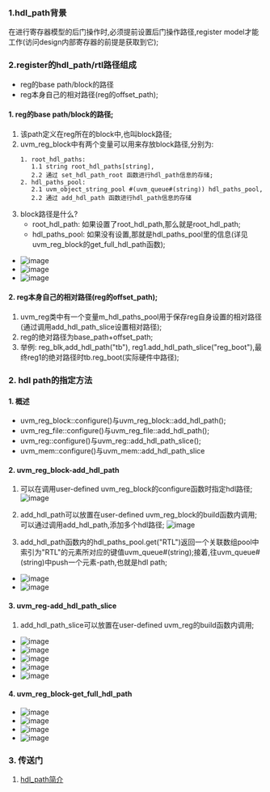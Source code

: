 ### 1.hdl_path背景
在进行寄存器模型的后门操作时,必须提前设置后门操作路径,register model才能工作(访问design内部寄存器的前提是获取到它);

### 2.register的hdl_path/rtl路径组成
-  reg的base path/block的路径
-  reg本身自己的相对路径(reg的offset_path);
  
#### 1. reg的base path/block的路径;
1. 该path定义在reg所在的block中,也叫block路径;
2. uvm_reg_block中有两个变量可以用来存放block路径,分别为:
   ~~~
   1. root_hdl_paths:
      1.1 string root_hdl_paths[string],
      2.2 通过 set_hdl_path_root 函数进行hdl_path信息的存储;
   2. hdl_paths_pool:
      2.1 uvm_object_string_pool #(uvm_queue#(string)) hdl_paths_pool,
      2.2 通过 add_hdl_path 函数进行hdl_path信息的存储
   ~~~
3. block路径是什么?
   - root_hdl_path: 如果设置了root_hdl_path,那么就是root_hdl_path; 
   - hdl_paths_pool: 如果没有设置,那就是hdl_paths_pool里的信息(详见uvm_reg_block的get_full_hdl_path函数);
- ![image](https://github.com/bulaqi/IC-DV.github.io/assets/55919713/852de23b-9015-43cc-8054-ab37b15f4721)
- ![image](https://github.com/bulaqi/IC-DV.github.io/assets/55919713/ddd1babb-0b88-41aa-b144-e4eabe619de7)
- ![image](https://github.com/bulaqi/IC-DV.github.io/assets/55919713/b7dc43a2-e7d1-4514-a209-2ab98e2fc99e)

#### 2. reg本身自己的相对路径(reg的offset_path);
1. uvm_reg类中有一个变量m_hdl_paths_pool用于保存reg自身设置的相对路径(通过调用add_hdl_path_slice设置相对路径); 
2. reg的绝对路径为base_path+offset_path;
3. 举例: reg_blk,add_hdl_path("tb"), reg1.add_hdl_path_slice("reg_boot"),最终reg1的绝对路径时tb.reg_boot(实际硬件中路径);
   
### 2. hdl path的指定方法
#### 1. 概述
- uvm_reg_block::configure()与uvm_reg_block::add_hdl_path();
- uvm_reg_file::configure()与uvm_reg_file::add_hdl_path();
- uvm_reg::configure()与uvm_reg::add_hdl_path_slice();
- uvm_mem::configure()与uvm_mem::add_hdl_path_slice

#### 2. uvm_reg_block-add_hdl_path
1. 可以在调用user-defined uvm_reg_block的configure函数时指定hdl路径;
   ![image](https://github.com/bulaqi/IC-DV.github.io/assets/55919713/997579a0-3deb-4161-a86e-64a797b861c8)

3. add_hdl_path可以放置在user-defined uvm_reg_block的build函数内调用;可以通过调用add_hdl_path,添加多个hdl路径;
   ![image](https://github.com/bulaqi/IC-DV.github.io/assets/55919713/83cf363d-3998-4506-a36f-38dba8a9b92b)

4. add_hdl_path函数内的hdl_paths_pool.get("RTL")返回一个关联数组pool中索引为"RTL"的元素所对应的键值uvm_queue#(string);接着,往uvm_queue#(string)中push一个元素-path,也就是hdl path;
- ![image](https://github.com/bulaqi/IC-DV.github.io/assets/55919713/22ffccd9-cc9f-4d72-a0f0-f86c290821a0)
- ![image](https://github.com/bulaqi/IC-DV.github.io/assets/55919713/c24bdde8-7d0d-4e82-8c78-d44b9da200ec)

   
#### 3. uvm_reg-add_hdl_path_slice
1. add_hdl_path_slice可以放置在user-defined uvm_reg的build函数内调用;
- ![image](https://github.com/bulaqi/IC-DV.github.io/assets/55919713/d8aebc1c-f01e-4f5d-8aa1-1131a4c5e144)
- ![image](https://github.com/bulaqi/IC-DV.github.io/assets/55919713/9cfee683-d0fd-43b9-aea3-32c7bea574df)
- ![image](https://github.com/bulaqi/IC-DV.github.io/assets/55919713/1cb5d4de-349a-43da-96b6-f8609c0d33ee)
- ![image](https://github.com/bulaqi/IC-DV.github.io/assets/55919713/dae195b4-ef5b-4f08-9b43-69ee24105aaa)
- ![image](https://github.com/bulaqi/IC-DV.github.io/assets/55919713/36e6fa2e-d612-4353-9e97-0a32300866b2)


#### 4.  uvm_reg_block-get_full_hdl_path
- ![image](https://github.com/bulaqi/IC-DV.github.io/assets/55919713/dbd80f8e-8e43-4ffd-8272-1dd3e49d0288)
- ![image](https://github.com/bulaqi/IC-DV.github.io/assets/55919713/fcb97ca6-59c6-4cef-a84c-4a4f4a3817c4)
- ![image](https://github.com/bulaqi/IC-DV.github.io/assets/55919713/9efc2283-1e8e-45ad-9a45-8f7e8c10b233)
- ![image](https://github.com/bulaqi/IC-DV.github.io/assets/55919713/8976672f-2c43-403d-a973-6500e407a149)


### 3. 传送门
1. [hdl_path简介](https://www.cnblogs.com/csjt/p/15252851.html)
